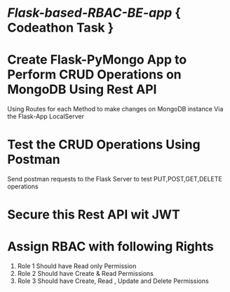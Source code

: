 # _Flask-based-RBAC-BE-app_ { Codeathon Task }

# Create Flask-PyMongo App to Perform CRUD Operations on MongoDB Using Rest API

Using Routes for each Method to make changes on MongoDB instance Via the Flask-App LocalServer 

# Test the CRUD Operations Using Postman

Send postman requests to the Flask Server to test PUT,POST,GET,DELETE operations

# Secure this Rest API wit JWT

# Assign RBAC with following Rights
1. Role 1 Should have Read only Permission
2. Role 2 Should have Create & Read Permissions
3. Role 3 Should have Create, Read , Update and Delete Permissions
